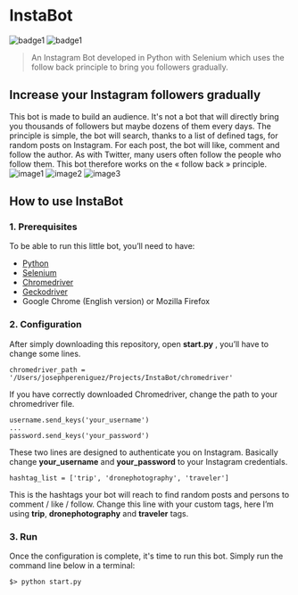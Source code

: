 # InstaBot
![badge1](https://img.shields.io/badge/license-MIT-brightgreen.svg)
![badge1](https://img.shields.io/badge/language-Python-01B0F0.svg)
> An Instagram Bot developed in Python with Selenium which uses the follow back principle to bring you followers gradually.
## Increase your Instagram followers gradually
This bot is made to build an audience.
It's not a bot that will directly bring you thousands of followers but maybe dozens of them every days.
The principle is simple, the bot will search, thanks to a list of defined tags, for random posts on Instagram. For each post, the bot will like, comment and follow the author.
As with Twitter, many users often follow the people who follow them.
This bot therefore works on the « follow back » principle.
![image1](https://github.com/Estayparadox/InstaBot/blob/master/ressources/IMG_1869.png)
![image2](https://github.com/Estayparadox/InstaBot/blob/master/ressources/IMG_1872.png)
![image3](https://github.com/Estayparadox/InstaBot/blob/master/ressources/IMG_1897.jpeg)
## How to use InstaBot
### 1. Prerequisites
To be able to run this little bot, you’ll need to have:
* [Python](https://www.python.org/downloads/)
* [Selenium](https://selenium-python.readthedocs.io/installation.html)
* [Chromedriver](http://chromedriver.chromium.org)
* [Geckodriver](https://github.com/mozilla/geckodriver)
* Google Chrome (English version) or Mozilla Firefox
### 2. Configuration
After simply downloading this repository, open **start.py** , you’ll have to change some lines.
```
chromedriver_path = '/Users/josephpereniguez/Projects/InstaBot/chromedriver'
```
If you have correctly downloaded Chromedriver, change the path to your chromedriver file.
```
username.send_keys('your_username')
...
password.send_keys('your_password')
```
These two lines are designed to authenticate you on Instagram. Basically  change **your_username** and **your_password** to your Instagram credentials.
```
hashtag_list = ['trip', 'dronephotography', 'traveler']
```
This is the hashtags your bot will reach to find random posts and persons to comment / like / follow.
Change this line with your custom tags, here I’m using **trip**, **dronephotography** and **traveler** tags.
### 3. Run
Once the configuration is complete, it's time to run this bot.
Simply run the command line below in a terminal:
```
$> python start.py
```
